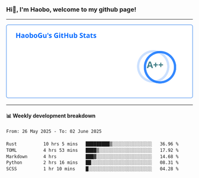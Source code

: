 <!--<h2 align="center"> Hi👋, I'm Haobo, welcome to my github page! </h2>-->
### Hi👋, I'm Haobo, welcome to my github page!
-------

<img href="https://github.com/HaoboGu" src="assets/stats.svg" alt="github stats" /> 

-------

#### 📊 **Weekly development breakdown**
<!--START_SECTION:waka-->

```txt
From: 26 May 2025 - To: 02 June 2025

Rust          10 hrs 5 mins   █████████▒░░░░░░░░░░░░░░░   36.96 %
TOML          4 hrs 53 mins   ████▒░░░░░░░░░░░░░░░░░░░░   17.92 %
Markdown      4 hrs           ███▓░░░░░░░░░░░░░░░░░░░░░   14.68 %
Python        2 hrs 16 mins   ██░░░░░░░░░░░░░░░░░░░░░░░   08.31 %
SCSS          1 hr 10 mins    █░░░░░░░░░░░░░░░░░░░░░░░░   04.28 %
```

<!--END_SECTION:waka-->
<!--
backup url: https://github-readme-status-dusky-ten.vercel.app/api?username=HaoboGu&count_private=true&show_icons=true&theme=transparent&border_color=2f80ed
-->
<!--
**HaoboGu/HaoboGu** is a ✨ _special_ ✨ repository because its `README.md` (this file) appears on your GitHub profile.

Here are some ideas to get you started:

- 🔭 I’m currently working on AI-assisted programming tools
- 🌱 I’m currently learning ...
- 👯 I’m looking to collaborate on ...
- 🤔 I’m looking for help with ...
- 💬 Ask me about ...
- 📫 How to reach me: ...
- 😄 Pronouns: ...
- ⚡ Fun fact: ...
-->
